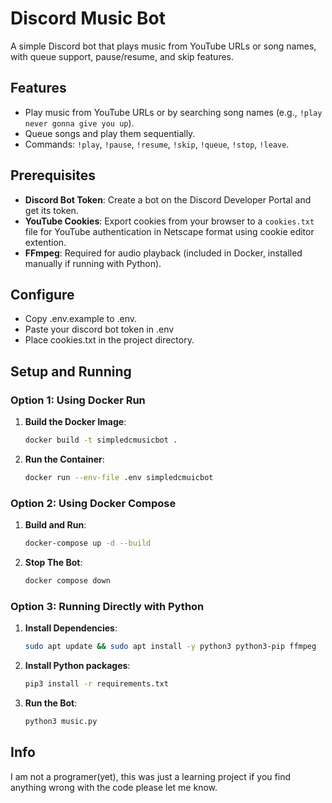 # Discord Music Bot

A simple Discord bot that plays music from YouTube URLs or song names, with queue support, pause/resume, and skip features.

## Features
- Play music from YouTube URLs or by searching song names (e.g., `!play never gonna give you up`).
- Queue songs and play them sequentially.
- Commands: `!play`, `!pause`, `!resume`, `!skip`, `!queue`, `!stop`, `!leave`.

## Prerequisites
- **Discord Bot Token**: Create a bot on the Discord Developer Portal and get its token.
- **YouTube Cookies**: Export cookies from your browser to a `cookies.txt` file for YouTube authentication in Netscape format using cookie editor extention.
- **FFmpeg**: Required for audio playback (included in Docker, installed manually if running with Python).

## Configure
- Copy .env.example to .env.
- Paste your discord bot token in .env
- Place cookies.txt in the project directory.

## Setup and Running

### Option 1: Using Docker Run
1. **Build the Docker Image**:
   ```bash
   docker build -t simpledcmusicbot .
2. **Run the Container**:
   ```bash
   docker run --env-file .env simpledcmuicbot
### Option 2: Using Docker Compose
1. **Build and Run**:
   ```bash
   docker-compose up -d --build
2. **Stop The Bot**:
   ```bash
   docker compose down
### Option 3: Running Directly with Python
1. **Install Dependencies**:
   ```bash
   sudo apt update && sudo apt install -y python3 python3-pip ffmpeg
2. **Install Python packages**:
   ```bash
   pip3 install -r requirements.txt
3. **Run the Bot**:
   ```bash
   python3 music.py

## Info
I am not a programer(yet), this was just a learning project if you find anything wrong with the code please let me know.
